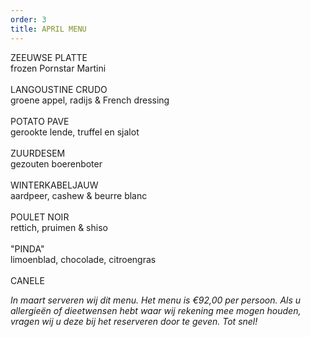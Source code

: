 ```yaml
---
order: 3
title: APRIL MENU
---
```

ZEEUWSE PLATTE \
frozen Pornstar Martini\
\
LANGOUSTINE CRUDO\
groene appel, radijs & French dressing\
\
POTATO PAVE\
gerookte lende, truffel en sjalot\
\
ZUURDESEM\
gezouten boerenboter  \
\
WINTERKABELJAUW\
aardpeer, cashew & beurre blanc\
\
POULET NOIR \
rettich, pruimen & shiso\
\
"PINDA"\
limoenblad, chocolade, citroengras\
\
CANELE

*In maart serveren wij dit menu. Het menu is €92,00 per persoon. Als u allergieën of dieetwensen hebt waar wij rekening mee mogen houden, vragen wij u deze bij het reserveren door te geven. Tot snel!*